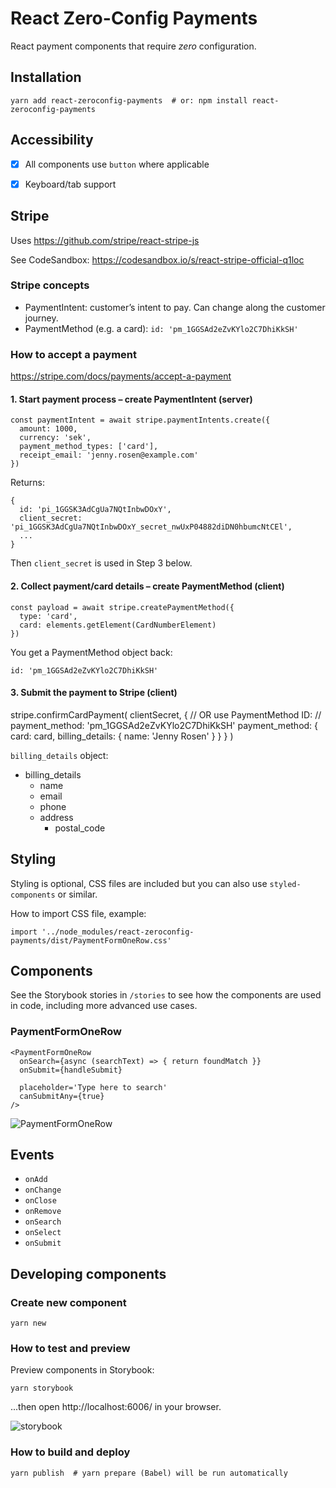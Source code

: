 # React Zero-Config Payments

React payment components that require _zero_ configuration.


## Installation

    yarn add react-zeroconfig-payments  # or: npm install react-zeroconfig-payments


## Accessibility

- [x] All components use `button` where applicable
- [x] Keyboard/tab support


## Stripe

Uses https://github.com/stripe/react-stripe-js

See CodeSandbox: https://codesandbox.io/s/react-stripe-official-q1loc

### Stripe concepts

- PaymentIntent: customer’s intent to pay. Can change along the customer journey.
- PaymentMethod (e.g. a card): `id: 'pm_1GGSAd2eZvKYlo2C7DhiKkSH'`

### How to accept a payment

https://stripe.com/docs/payments/accept-a-payment

#### 1. Start payment process – create PaymentIntent (server)

    const paymentIntent = await stripe.paymentIntents.create({
      amount: 1000,
      currency: 'sek',
      payment_method_types: ['card'],
      receipt_email: 'jenny.rosen@example.com'
    })

Returns:

    {
      id: 'pi_1GGSK3AdCgUa7NQtInbwDOxY',
      client_secret: 'pi_1GGSK3AdCgUa7NQtInbwDOxY_secret_nwUxP04882diDN0hbumcNtCEl',
      ...
    }

Then `client_secret` is used in Step 3 below.

#### 2. Collect payment/card details – create PaymentMethod (client)

    const payload = await stripe.createPaymentMethod({
      type: 'card',
      card: elements.getElement(CardNumberElement)
    })

You get a PaymentMethod object back:

    id: 'pm_1GGSAd2eZvKYlo2C7DhiKkSH'

#### 3. Submit the payment to Stripe (client)

  stripe.confirmCardPayment(
    clientSecret,
    {
      // OR use PaymentMethod ID:
      // payment_method: 'pm_1GGSAd2eZvKYlo2C7DhiKkSH'
      payment_method: {
        card: card,
        billing_details: {
          name: 'Jenny Rosen'
        }
      }
    }
  )

`billing_details` object:

- billing_details
  - name
  - email
  - phone
  - address
    - postal_code


## Styling

Styling is optional, CSS files are included but you can also use `styled-components` or similar.

How to import CSS file, example:

    import '../node_modules/react-zeroconfig-payments/dist/PaymentFormOneRow.css'


## Components

See the Storybook stories in `/stories` to see how the components are used in code, including more advanced use cases.

### PaymentFormOneRow

    <PaymentFormOneRow
      onSearch={async (searchText) => { return foundMatch }}
      onSubmit={handleSubmit}

      placeholder='Type here to search'
      canSubmitAny={true}
    />

![PaymentFormOneRow](docs/PaymentFormOneRow.png)

## Events

- `onAdd`
- `onChange`
- `onClose`
- `onRemove`
- `onSearch`
- `onSelect`
- `onSubmit`


## Developing components

### Create new component

    yarn new

### How to test and preview

Preview components in Storybook:

    yarn storybook

...then open http://localhost:6006/ in your browser.

![storybook](docs/storybook.jpg)

### How to build and deploy

    yarn publish  # yarn prepare (Babel) will be run automatically
